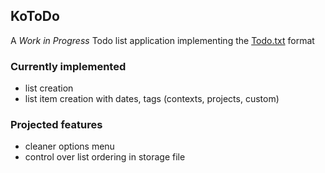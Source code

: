 ## KoToDo
A *Work in Progress* Todo list application implementing the [Todo.txt](https://github.com/todotxt/todo.txt) format

### Currently implemented
- list creation
- list item creation with dates, tags (contexts, projects, custom)

### Projected features
- cleaner options menu
- control over list ordering in storage file
